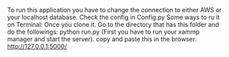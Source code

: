 To run this application you have to change the connection to either AWS or your localhost database. Check the config in Config.py
Some ways to ru it on Terminal:
Once you clone it. Go to the directory that has this folder and do the followings:
python run.py (First you have to run your xammp manager and start the server).
copy and paste this in the browser:
 http://127.0.0.1:5000/
 


